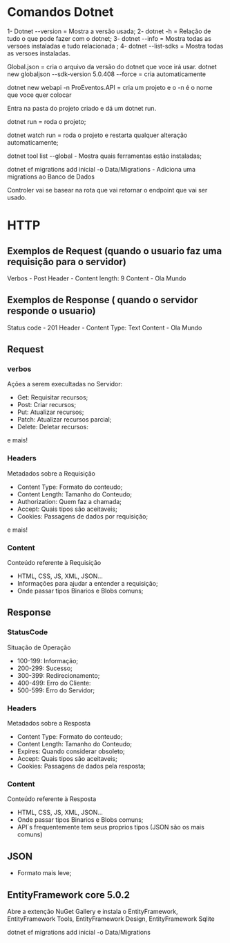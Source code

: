 # Comandos Dotnet
1- Dotnet --version = Mostra a versão usada;
2- dotnet -h = Relação de tudo o que pode fazer com o dotnet;
3- dotnet --info = Mostra todas as versoes instaladas e tudo relacionada ;
4- dotnet --list-sdks = Mostra todas as versoes instaladas.

Global.json = cria o arquivo da versão do dotnet que voce irá usar.
dotnet new globaljson --sdk-version 5.0.408 --force = cria automaticamente

dotnet new webapi -n ProEventos.API = cria um projeto e o -n é o nome que voce quer colocar

Entra na pasta do projeto criado e dá um dotnet run.

dotnet run = roda o projeto;

dotnet watch run = roda o projeto e restarta qualquer alteração automaticamente;

dotnet tool list --global - Mostra quais ferramentas estão instaladas;

dotnet ef migrations add inicial -o Data/Migrations - Adiciona uma migrations ao Banco de Dados

Controler vai se basear na rota que vai retornar o endpoint que vai ser usado.

# HTTP

## Exemplos de Request (quando o usuario faz uma requisição para o servidor)
Verbos - Post
Header - Content length: 9
Content - Ola Mundo

## Exemplos de Response ( quando o servidor responde o usuario)

Status code - 201
Header - Content Type: Text
Content - Ola Mundo
## Request

### verbos
Ações a serem execultadas no Servidor:
* Get: Requisitar recursos;
* Post: Criar recursos;
* Put: Atualizar recursos;
* Patch: Atualizar recursos parcial;
* Delete: Deletar recursos:

e mais!

### Headers
Metadados sobre a Requisição
* Content Type: Formato do conteudo;
* Content Length: Tamanho do Conteudo;
* Authorization: Quem faz a chamada;
* Accept: Quais tipos são aceitaveis;
* Cookies: Passagens de dados por requisição;

e mais!

### Content
Conteúdo referente à Requisição
* HTML, CSS, JS, XML, JSON...
* Informações para ajudar a entender a requisição;
* Onde passar tipos Binarios e Blobs comuns;

## Response

### StatusCode
Situação de Operação
* 100-199: Informação;
* 200-299: Sucesso;
* 300-399: Redirecionamento;
* 400-499: Erro do Cliente:
* 500-599: Erro do Servidor;

### Headers
Metadados sobre a Resposta
* Content Type: Formato do conteudo;
* Content Length: Tamanho do Conteudo;
* Expires: Quando considerar obsoleto;
* Accept: Quais tipos são aceitaveis;
* Cookies: Passagens de dados pela resposta;

### Content
Conteúdo referente à Resposta
* HTML, CSS, JS, XML, JSON...
* Onde passar tipos Binarios e Blobs comuns;
* API´s frequentemente tem seus proprios tipos (JSON são os mais comuns)

## JSON

* Formato mais leve;

## EntityFramework core 5.0.2
 
Abre a extenção NuGet Gallery e instala o EntityFramework, EntityFramework Tools, EntityFramework Design, EntityFramework Sqlite 

dotnet ef migrations add inicial -o Data/Migrations